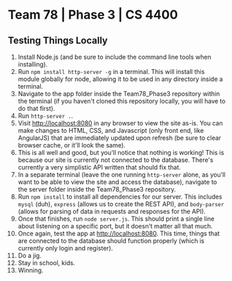 # Team 78 | Phase 3 | CS 4400 
## Testing Things Locally
1. Install Node.js (and be sure to include the command line tools when installing).
2. Run `npm install http-server -g` in a terminal. This will install this module globally for node, allowing it to be used in any directory inside a terminal.
3. Navigate to the app folder inside the Team78_Phase3 repository within the terminal (if you haven't cloned this repository locally, you will have to do that first).
4. Run `http-server .`.
5. Visit <http://localhost:8080> in any browser to view the site as-is. You can make changes to HTML, CSS, and Javascript (only front end, like AngularJS) that are immediately updated upon refresh (be sure to clear browser cache, or it'll look the same).
6. This is all well and good, but you'll notice that nothing is working! This is because our site is currently not connected to the database. There's currently a very simplistic API written that should fix that.
7. In a separate terminal (leave the one running `http-server` alone, as you'll want to be able to view the site and access the database), navigate to the server folder inside the Team78_Phase3 repository.
8. Run `npm install` to install all dependencies for our server. This includes `mysql` (duh), `express` (allows us to create the REST API), and `body-parser` (allows for parsing of data in requests and responses for the API).
9. Once that finishes, run `node server.js`. This should print a single line about listening on a specific port, but it doesn't matter all that much.
10. Once again, test the app at <http://localhost:8080>. This time, things that are connected to the database should function properly (which is currently only login and register).
11. Do a jig.
12. Stay in school, kids.
13. Winning.
